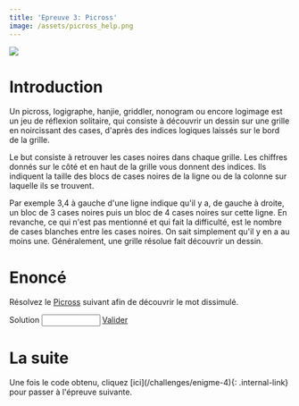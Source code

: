 ```yaml
---
title: 'Epreuve 3: Picross'
image: /assets/picross_help.png
---
```


![]({{page.image}})
<h1> Introduction </h1>
Un picross, logigraphe, hanjie, griddler, nonogram ou encore logimage est un jeu de réflexion solitaire, qui consiste à découvrir un dessin sur une grille en noircissant des cases, d'après des indices logiques laissés sur le bord de la grille.

Le but consiste à retrouver les cases noires dans chaque grille. Les chiffres donnés sur le côté et en haut de la grille vous donnent des indices. Ils indiquent la taille des blocs de cases noires de la ligne ou de la colonne sur laquelle ils se trouvent.

Par exemple 3,4 à gauche d'une ligne indique qu'il y a, de gauche à droite, un bloc de 3 cases noires puis un bloc de 4 cases noires sur cette ligne. En revanche, ce qui n'est pas mentionné et qui fait la difficulté, est le nombre de cases blanches entre les cases noires. On sait simplement qu'il y en a au moins une. Généralement, une grille résolue fait découvrir un dessin.

<h1> Enoncé </h1>

Résolvez le [Picross](https://picross.relaxweb.fr/picross/57201) suivant afin de découvrir le mot dissimulé.

<label for="name">Solution</label>
<input type="text" id="answer-3" name="answer-3" required minlength="1" maxlength="8" size="10">
<a href="javascript:acceptAnswer(3)" class="button-cls">Valider</a>

<h1> La suite </h1>
Une fois le code obtenu, cliquez [ici](/challenges/enigme-4){: .internal-link} pour passer à l'épreuve suivante.

<script>{% include scripts.js %}</script>